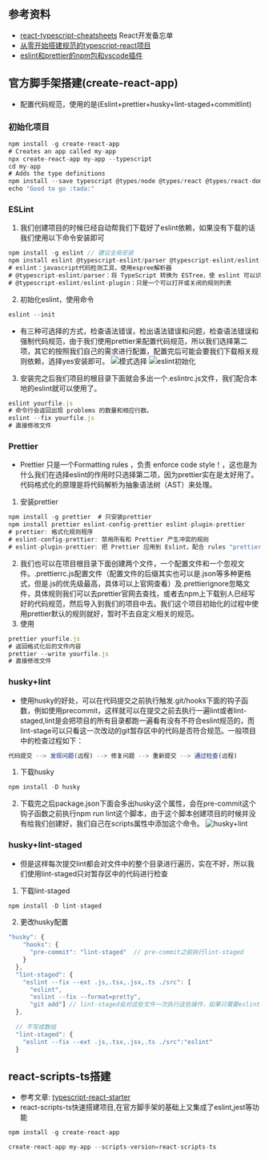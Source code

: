 ## 参考资料
- [react-typescript-cheatsheets](https://react-typescript-cheatsheet.netlify.app/)
  React开发备忘单
- [从零开始搭建规范的typescript-react项目](https://blog.csdn.net/qq_43742385/article/details/118419080) 
- [eslint和prettier的npm包和vscode插件](https://juejin.cn/post/6990929456382607374)

## 官方脚手架搭建(create-react-app)
- 配置代码规范，使用的是(Eslint+prettier+husky+lint-staged+commitlint)
### 初始化项目
```javascript
npm install -g create-react-app
# Creates an app called my-app
npx create-react-app my-app --typescript
cd my-app
# Adds the type definitions
npm install --save typescript @types/node @types/react @types/react-dom @types/jest
echo "Good to go :tada:"
```

### ESLint
1. 我们创建项目的时候已经自动帮我们下载好了eslint依赖，如果没有下载的话我们使用以下命令安装即可
```javascript
npm install -g eslint // 建议全局安装
npm install eslint @typescript-eslint/parser @typescript-eslint/eslint-plugin
# eslint：javascript代码检测工具，使用espree解析器
# @typescript-eslint/parser：将 TypeScript 转换为 ESTree，使 eslint 可以识别
# @typescript-eslint/eslint-plugin：只是一个可以打开或关闭的规则列表
```
2. 初始化eslint，使用命令
```javascript
eslint --init
```
- 有三种可选择的方式，检查语法错误，检出语法错误和问题，检查语法错误和强制代码规范，由于我们使用prettier来配置代码规范，所以我们选择第二项，其它的按照我们自己的需求进行配置，配置完后可能会要我们下载相关规则依赖，选择yes安装即可。
![模式选择](https://img-blog.csdnimg.cn/img_convert/ae7cb39280c29211615b5e7bb39c4998.png)
![eslint初始化](https://img-blog.csdnimg.cn/img_convert/445ed18017199a5b853e6b2085ae44be.png)
3. 安装完之后我们项目的根目录下面就会多出一个.eslintrc.js文件，我们配合本地的eslint就可以使用了。
```javascript
eslint yourfile.js
# 命令行会返回出现 problems 的数量和相应行数。
eslint --fix yourfile.js
# 直接修改文件
```
### Prettier
- Prettier 只是一个Formatting rules ，负责 enforce code style！，这也是为什么我们在选择eslint的作用时只选择第二项，因为prettier实在是太好用了。代码格式化的原理是将代码解析为抽象语法树（AST）来处理。
1. 安装prettier
```javascript
npm install -g prettier  # 只安装prettier
npm install prettier eslint-config-prettier eslint-plugin-prettier
# prettier: 格式化规则程序
# eslint-config-prettier: 禁用所有和 Prettier 产生冲突的规则
# eslint-plugin-prettier: 把 Prettier 应用到 Eslint，配合 rules "prettier/prettier": "error" 实现 Eslint 提醒。实际上是把prettier变成插件，然后如果有错误就通过eslint抛出来
```
2. 我们也可以在项目根目录下面创建两个文件，一个配置文件和一个忽视文件。.prettierrc.js配置文件（配置文件的后缀其实也可以是.json等多种更格式，但是.js的优先级最高，具体可以上官网查看）及.prettierignore忽略文件，具体规则我们可以去prettier官网去查找，或者去npm上下载别人已经写好的代码规范，然后导入到我们的项目中去。我们这个项目初始化的过程中使用prettier默认的规则就好，暂时不去自定义相关的规范。
3. 使用
```javascript
prettier yourfile.js
# 返回格式化后的文件内容
prettier --write yourfile.js
# 直接修改文件
```
### husky+lint
- 使用husky的好处，可以在代码提交之前执行触发.git/hooks下面的钩子函数，例如使用precommit，这样就可以在提交之前去执行一遍lint或者lint-staged,lint是会把项目的所有目录都跑一遍看有没有不符合eslint规范的，而lint-stage可以只看这一次改动的git暂存区中的代码是否符合规范。一般项目中的检查过程如下：
```javascript
代码提交 --> 发现问题(远程) --> 修复问题 --> 重新提交 --> 通过检查(远程)
```
1. 下载husky
```javascript
npm install -D husky
```
2. 下载完之后package.json下面会多出husky这个属性，会在pre-commit这个钩子函数之前执行npm run lint这个脚本，由于这个脚本创建项目的时候并没有给我们创建好，我们自己在scripts属性中添加这个命令。
![husky+lint](https://img-blog.csdnimg.cn/img_convert/b75694ee0e32ab339db42f499adb5daf.png)
### husky+lint-staged
- 但是这样每次提交lint都会对文件中的整个目录进行遍历，实在不好，所以我们使用lint-staged只对暂存区中的代码进行检查
1. 下载lint-staged
```javascript
npm install -D lint-staged
```
2. 更改husky配置
```javascript
"husky": {
    "hooks": {
      "pre-commit": "lint-staged"  // pre-commit之前执行lint-staged
    }
  },
  "lint-staged": {
    "eslint --fix --ext .js,.tsx,.jsx,.ts ./src": [
      "eslint",
      "eslint --fix --format=pretty",
      "git add"] // lint-staged会对这些文件一次执行这些操作，如果只需要eslint检查的话也可以写成"eslint"，而不需要以数组形式表现出来
  },
  
  // 不写成数组
  "lint-staged": {
  	"eslint --fix --ext .js,.tsx,.jsx,.ts ./src":"eslint"
  }
```




## react-scripts-ts搭建
- 参考文章: [typescript-react-starter](https://github.com/Microsoft/TypeScript-React-Starter#typescript-react-starter)
- react-scripts-ts快速搭建项目,在官方脚手架的基础上又集成了eslint,jest等功能
```javascript
npm install -g create-react-app

create-react-app my-app --scripts-version=react-scripts-ts

```
